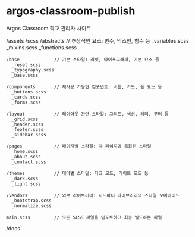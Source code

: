 # argos-classroom-publish
Argos Classroom 학교 관리자 사이트


/assets
  /scss
    /abstracts        // 추상적인 요소: 변수, 믹스인, 함수 등
      _variables.scss
      _mixins.scss
      _functions.scss

    /base             // 기본 스타일: 리셋, 타이포그래피, 기본 요소 등
      _reset.scss
      _typography.scss
      _base.scss

    /components       // 재사용 가능한 컴포넌트: 버튼, 카드, 폼 요소 등
      _buttons.scss
      _cards.scss
      _forms.scss

    /layout           // 레이아웃 관련 스타일: 그리드, 섹션, 헤더, 푸터 등
      _grid.scss
      _header.scss
      _footer.scss
      _sidebar.scss

    /pages            // 페이지별 스타일: 각 페이지에 특화된 스타일
      _home.scss
      _about.scss
      _contact.scss

    /themes           // 테마별 스타일: 다크 모드, 라이트 모드 등
      _dark.scss
      _light.scss

    /vendors          // 외부 라이브러리: 서드파티 라이브러리의 스타일 오버라이드
      _bootstrap.scss
      _normalize.scss

    main.scss         // 모든 SCSS 파일을 임포트하고 최종 빌드하는 파일

  /docs